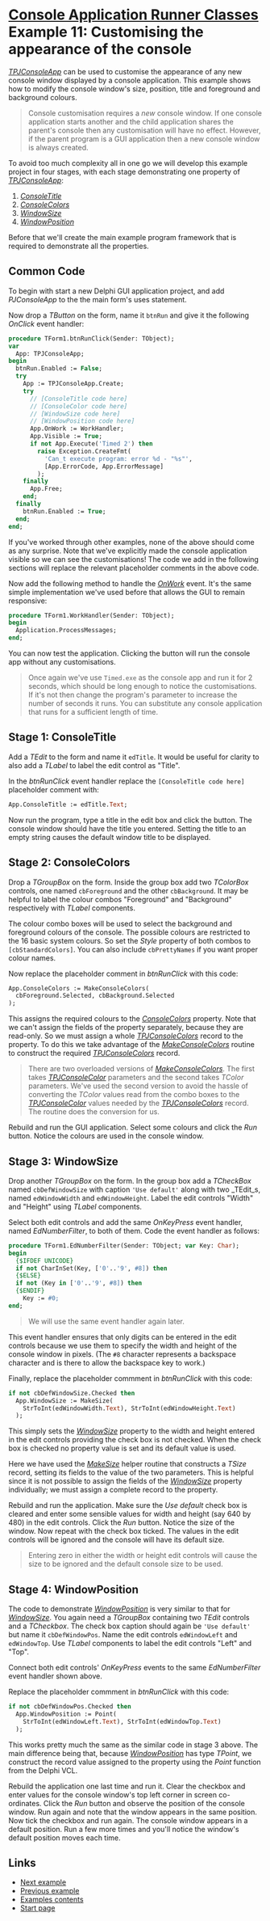 # [Console Application Runner Classes](../../index.md) Example 11: Customising the appearance of the console

[_TPJConsoleApp_](../API/TPJConsoleApp.md) can be used to customise the appearance of any new console window displayed by a console application. This example shows how to modify the console window's size, position, title and foreground and background colours.

> Console customisation requires a _new_ console window. If one console application starts another and the child application shares the parent's console then any customisation will have no effect. However, if the parent program is a GUI application then a new console window is always created.

To avoid too much complexity all in one go we will develop this example project in four stages, with each stage demonstrating one property of [_TPJConsoleApp_](../API/TPJConsoleApp.md):

1. [_ConsoleTitle_](../API/TPJCustomConsoleApp-ConsoleTitle.md)
2. [_ConsoleColors_](../API/TPJCustomConsoleApp-ConsoleColors.md)
3. [_WindowSize_](../API/TPJCustomConsoleApp-WindowSize.md)
4. [_WindowPosition_](../API/TPJCustomConsoleApp-WindowPosition.md)

Before that we'll create the main example program framework that is required to demonstrate all the properties.

## Common Code

To begin with start a new Delphi GUI application project, and add _PJConsoleApp_ to the the main form's uses statement.

Now drop a _TButton_ on the form, name it `btnRun` and give it the following _OnClick_ event handler:

```pascal
procedure TForm1.btnRunClick(Sender: TObject);
var
  App: TPJConsoleApp;
begin
  btnRun.Enabled := False;
  try
    App := TPJConsoleApp.Create;
    try
      // [ConsoleTitle code here]
      // [ConsoleColor code here]
      // [WindowSize code here]
      // [WindowPosition code here]
      App.OnWork := WorkHandler;
      App.Visible := True;
      if not App.Execute('Timed 2') then
        raise Exception.CreateFmt(
          'Can_t execute program: error %d - "%s"',
          [App.ErrorCode, App.ErrorMessage]
        );
    finally
      App.Free;
    end;
  finally
    btnRun.Enabled := True;
  end;
end;
```

If you've worked through other examples, none of the above should come as any surprise. Note that we've explicitly made the console application visible so we can see the customisations! The code we add in the following sections will replace the relevant placeholder comments in the above code.

Now add the following method to handle the [_OnWork_](../API/TPJCustomConsoleApp-OnWork.md) event. It's the same simple implementation we've used before that allows the GUI to remain responsive:

```pascal
procedure TForm1.WorkHandler(Sender: TObject);
begin
  Application.ProcessMessages;
end;
```

You can now test the application. Clicking the button will run the console app without any customisations.

> Once again we've use `Timed.exe` as the console app and run it for 2 seconds, which should be long enough to notice the customisations. If it's not then change the program's parameter to increase the number of seconds it runs. You can substitute any console application that runs for a sufficient length of time.

## Stage 1: ConsoleTitle

Add a _TEdit_ to the form and name it `edTitle`. It would be useful for clarity to also add a _TLabel_ to label the edit control as "Title".

In the _btnRunClick_ event handler replace the `[ConsoleTitle code here]` placeholder comment with:

```pascal
App.ConsoleTitle := edTitle.Text;
```

Now run the program, type a title in the edit box and click the button. The console window should have the title you entered. Setting the title to an empty string causes the default window title to be displayed.

## Stage 2: ConsoleColors

Drop a _TGroupBox_ on the form. Inside the group box add two _TColorBox_ controls, one named `cbForeground` and the other `cbBackground`. It may be helpful to label the colour combos "Foreground" and "Background" respectively with _TLabel_ components.

The colour combo boxes will be used to select the background and foreground colours of the console. The possible colours are restricted to the 16 basic system colours. So set the _Style_ property of both combos to `[cbStandardColors]`. You can also include `cbPrettyNames` if you want proper colour names.

Now replace the placeholder comment in _btnRunClick_ with this code:

```pascal
App.ConsoleColors := MakeConsoleColors(
  cbForeground.Selected, cbBackground.Selected
);
```

This assigns the required colours to the [_ConsoleColors_](../API/TPJCustomConsoleApp-ConsoleColors.md) property. Note that we can't assign the fields of the property separately, because they are read-only. So we must assign a whole [_TPJConsoleColors_](../API/TPJConsoleColors.md) record to the property. To do this we take advantage of the [_MakeConsoleColors_](../API/Routines.md#makeconsolecolors) routine to construct the required [_TPJConsoleColors_](../API/TPJConsoleColors.md) record.

> There are two overloaded versions of [_MakeConsoleColors_](../API/Routines.md#makeconsolecolors). The first takes [_TPJConsoleColor_](../API/TPJConsoleColor.md) parameters and the second takes _TColor_ parameters. We've used the second version to avoid the hassle of converting the _TColor_ values read from the combo boxes to the [_TPJConsoleColor_](../API/TPJConsoleColor.md) values needed by the [_TPJConsoleColors_](../API/TPJConsoleColors.md) record. The routine does the conversion for us.

Rebuild and run the GUI application. Select some colours and click the _Run_ button. Notice the colours are used in the console window.

## Stage 3: WindowSize

Drop another _TGroupBox_ on the form. In the group box add a _TCheckBox_ named `cbDefWindowSize` with caption `'Use default'` along with two _TEdit_s, named `edWindowWidth` and `edWindowHeight`. Label the edit controls "Width" and "Height" using _TLabel_ components.

Select both edit controls and add the same _OnKeyPress_ event handler, named _EdNumberFilter_, to both of them. Code the event handler as follows:

```pascal
procedure TForm1.EdNumberFilter(Sender: TObject; var Key: Char);
begin
  {$IFDEF UNICODE}
  if not CharInSet(Key, ['0'..'9', #8]) then
  {$ELSE}
  if not (Key in ['0'..'9', #8]) then
  {$ENDIF}
    Key := #0;
end;
```

> We will use the same event handler again later.

This event handler ensures that only digits can be entered in the edit controls because we use them to specify the width and height of the console window in pixels. (The `#8` character represents a backspace character and is there to allow the backspace key to work.)

Finally, replace the placeholder commment in _btnRunClick_ with this code:

```pascal
if not cbDefWindowSize.Checked then
  App.WindowSize := MakeSize(
    StrToInt(edWindowWidth.Text), StrToInt(edWindowHeight.Text)
  );
```

This simply sets the [_WindowSize_](../API/TPJCustomConsoleApp-WindowSize.md) property to the width and height entered in the edit controls providing the check box is not checked. When the check box is checked no property value is set and its default value is used.

Here we have used the [_MakeSize_](../API/Routines.md#makesize) helper routine that constructs a _TSize_ record, setting its fields to the value of the two parameters. This is helpful since it is not possible to assign the fields of the [_WindowSize_](../API/TPJCustomConsoleApp-WindowSize.md) property individually; we must assign a complete record to the property.

Rebuild and run the application. Make sure the _Use default_ check box is cleared and enter some sensible values for width and height (say 640 by 480) in the edit controls. Click the _Run_ button. Notice the size of the window. Now repeat with the check box ticked. The values in the edit controls will be ignored and the console will have its default size.

> Entering zero in either the width or height edit controls will cause the size to be ignored and the default console size to be used.

## Stage 4: WindowPosition

The code to demonstrate [_WindowPosition_](../API/TPJCustomConsoleApp-WindowPosition.md) is very similar to that for [_WindowSize_](../API/TPJCustomConsoleApp-WindowSize.md). You again need a _TGroupBox_ containing two _TEdit_ controls and a _TCheckbox_. The check box caption should again be `'Use default'` but name it `cbDefWindowPos`. Name the edit controls `edWindowLeft` and `edWindowTop`. Use _TLabel_ components to label the edit controls "Left" and "Top".

Connect both edit controls' _OnKeyPress_ events to the same _EdNumberFilter_ event handler shown above.

Replace the placeholder commment in _btnRunClick_ with this code:

```pascal
if not cbDefWindowPos.Checked then
  App.WindowPosition := Point(
    StrToInt(edWindowLeft.Text), StrToInt(edWindowTop.Text)
  );
```

This works pretty much the same as the similar code in stage 3 above. The main difference being that, because [_WindowPosition_](../API/TPJCustomConsoleApp-WindowPosition.md) has type _TPoint_, we construct the record value assigned to the property using the _Point_ function from the Delphi VCL.

Rebuild the application one last time and run it. Clear the checkbox and enter values for the console window's top left corner in screen co-ordinates. Click the _Run_ button and observe the position of the console window. Run again and note that the window appears in the same position. Now tick the checkbox and run again. The console window appears in a default position. Run a few more times and you'll notice the window's default position moves each time.

## Links

* [Next example](./Example12.md)
* [Previous example](./Example10.md)
* [Examples contents](../Examples.md)
* [Start page](../../index.md)
